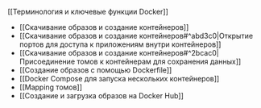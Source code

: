  [[Терминология и ключевые функции Docker]]
* [[Скачивание образов и создание контейнеров]]
* [[Скачивание образов и создание контейнеров#^abd3c0|Открытие портов для доступа к приложениям внутри контейнеров]]
* [[Скачивание образов и создание контейнеров#^2bcac0|Присоединение томов к контейнерам для сохранения данных]]
* [[Создание образов с помощью Dockerfile]]
* [[Docker Compose для запуска нескольких контейнеров]]
* [[Mapping томов]]
* [[Создание и загрузка образов на Docker Hub]]
